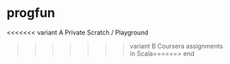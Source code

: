 progfun
=======

<<<<<<< variant A
Private Scratch / Playground
>>>>>>> variant B
Coursera assignments in Scala======= end
